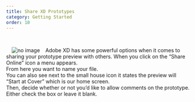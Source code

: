 ```yaml
---
title: Share XD Prototypes
category: Getting Started
order: 10
---
```


&nbsp;  

<img style="padding: 0px 15px; float: left" src="https://iwilfried.github.io/Adobe-XD-eBook/images/XD-Share-01.png" alt="no image" />Adobe XD has some powerful options when it comes to sharing your prototype preview with others.
When you click on the “Share Online” icon a menu appears.  
From here you want to name your file.  
You can also see next to the small house icon it states the preview will “Start at Cover” which is our home screen.  
Then, decide whether or not you’d like to allow comments on the prototype. Either check the box or leave it blank.


 
